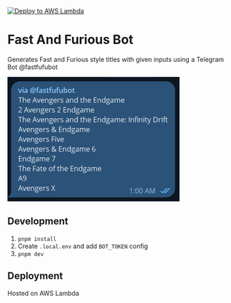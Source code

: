 [![Deploy to AWS Lambda](https://github.com/marktanrj/fast-and-furious-bot/actions/workflows/deploy.yml/badge.svg)](https://github.com/marktanrj/fast-and-furious-bot/actions/workflows/deploy.yml)

# Fast And Furious Bot

Generates Fast and Furious style titles with given inputs using a Telegram Bot @fastfufubot

![Example screenshot](./src/assets/example.png "Example")

## Development

1) `pnpm install` 
2) Create `.local.env` and add `BOT_TOKEN` config
3) `pnpm dev`

## Deployment

Hosted on AWS Lambda